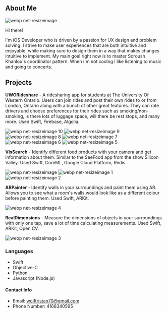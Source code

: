 ## About Me

![webp net-resizeimage](https://user-images.githubusercontent.com/24685539/38385800-dce52236-38e0-11e8-94a7-2540bf178f64.jpg)

Hi there!

I'm iOS Developer who is driven by a passion for UX design and problem solving.  I strive to make user experiences that are both intuitive and enjoyable, while making sure to design them in a way that makes changes intuitive to implement.  My main goal right now is to master Soroush Khanlou's coordinator pattern.  When i'm not coding I like listening to music and going to concerts.



## Projects


**UWORideshare** -  A ridesharing app for students at The University Of Western Ontario. Users can join rides and post their own rides to or from London, Ontario along with a bunch of other great features. They can rate drivers and choose preferences for their rides such as smoking/non-smoking, is there lots of luggage space, will there be rest stops, and many more.  Used Swift, Firebase, Algolia.

![webp net-resizeimage 10](https://user-images.githubusercontent.com/24685539/39374123-d3867076-4a17-11e8-9d95-ef09e7311e19.png)
![webp net-resizeimage 9](https://user-images.githubusercontent.com/24685539/39374124-d399d8be-4a17-11e8-9bde-c3196f05837a.png)
![webp net-resizeimage 8](https://user-images.githubusercontent.com/24685539/39374125-d3aff0ae-4a17-11e8-8415-df6bf53b027f.png)
![webp net-resizeimage 7](https://user-images.githubusercontent.com/24685539/39374126-d3c4cbc8-4a17-11e8-8724-7da99fa11f2c.png)
![webp net-resizeimage 6](https://user-images.githubusercontent.com/24685539/39374127-d3d51168-4a17-11e8-82ee-9db9f09a6055.png)
![webp net-resizeimage 5](https://user-images.githubusercontent.com/24685539/39374128-d3e570ee-4a17-11e8-9e91-ec34c03c5742.png)





**VisSearch** - Identify different food products with your camera and get information about them.  Similar to the SeeFood app from the show Silicon Valley.  Used Swift, CoreML, Google Cloud Platform, Redis.

![webp net-resizeimage](https://user-images.githubusercontent.com/24685539/38384982-a1dd63a8-38de-11e8-9a63-7c87ac7dc278.jpg)
![webp net-resizeimage 1](https://user-images.githubusercontent.com/24685539/38384981-a1cfc31a-38de-11e8-813f-30cb963e6ab3.jpg)
![webp net-resizeimage 2](https://user-images.githubusercontent.com/24685539/38384980-a1c0bece-38de-11e8-8121-e30a3edc70b9.jpg)



**ARPainter** - Identify walls in your surroundings and paint them using AR.  Allows you to see what a room's walls would look like as a different colour before painting them.  Used Swift, ARKit.

![webp net-resizeimage 4](https://user-images.githubusercontent.com/24685539/38384978-a1a2493a-38de-11e8-9baa-5aafe78c1817.jpg)



**RealDimensions** - Measure the dimensions of objects in your surroundings with only one tap,  save a lot of time calculating measurements.  Used Swift, ARKit, Open CV.

![webp net-resizeimage 3](https://user-images.githubusercontent.com/24685539/38384979-a1b0c26c-38de-11e8-9644-2865d88e3930.jpg)



### Languages

* Swift
* Objective-C
* Python
* Javascript (Node.js)



#### Contact Info

* Email: wolftristan70@gmail.com
* Phone Number: 4168340595
